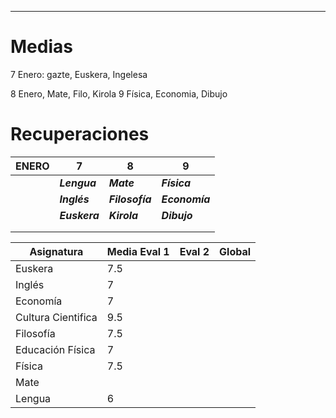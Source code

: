 
---
# Medias

7 Enero: gazte, Euskera, Ingelesa

8 Enero, Mate, Filo, Kirola
9 Física, Economia, Dibujo

# Recuperaciones


| ENERO | 7             | 8               | 9              |
| ----- | ------------- | --------------- | -------------- |
|       | ***Lengua***  | ***Mate***      | ***Física***   |
|       | ***Inglés***  | ***Filosofía*** | ***Economía*** |
|       | ***Euskera*** | ***Kirola***    | ***Dibujo***   |
|       |               |                 |                |
|       |               |                 |                |



| Asignatura         | Media Eval 1 | Eval 2 | Global |
| ------------------ | ------------ | ------ | ------ |
| Euskera            | 7.5          |        |        |
| Inglés             | 7            |        |        |
| Economía           | 7            |        |        |
| Cultura Cientifica | 9.5          |        |        |
| Filosofía          | 7.5          |        |        |
| Educación Física   | 7            |        |        |
| Física             | 7.5          |        |        |
| Mate               |              |        |        |
| Lengua             | 6            |        |        |
